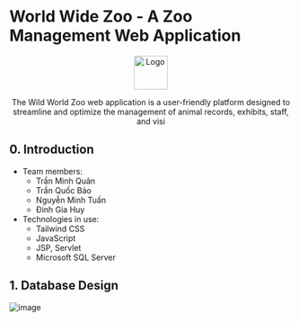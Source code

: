 # World Wide Zoo - A Zoo Management Web Application
<div align="center">
    <img src="" alt="Logo" width="60" height="60" />
    <p>The Wild World Zoo web application is a user-friendly platform designed to streamline and optimize the management of animal records, exhibits, staff, and visi</p>
</div>

## 0. Introduction

- Team members:
  - Trần Minh Quân
  - Trần Quốc Bảo
  - Nguyễn Minh Tuấn
  - Đinh Gia Huy
- Technologies in use:
  - Tailwind CSS
  - JavaScript
  - JSP, Servlet
  - Microsoft SQL Server
 
 ## 1. Database Design
 ![image](https://github.com/micharel09/Zoo-Management/assets/97839306/c84a1ace-e13e-4092-9226-b325f16ea809)
